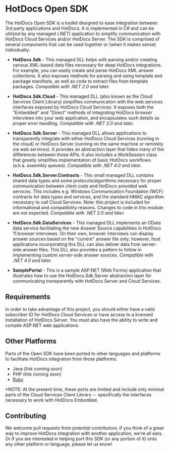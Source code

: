 HotDocs Open SDK
================

The HotDocs Open SDK is a toolkit designed to ease integration between 3rd party applications and HotDocs.
It is implemented in C# and can be utilized by any managed (.NET) application to simplify communication
with HotDocs Cloud Services and/or HotDocs Server. The SDK is comprised of several components that can be
used together or (when it makes sense) individually:

*	**HotDocs.Sdk** - This managed DLL helps with parsing and/or creating various XML-based data files
	necessary for deep HotDocs integrations. For example, you can easily create and parse HotDocs XML
	answer collections. It also exposes methods for parsing and using template and package manifests,
	as well as code to extract files from template packages. *Compatible with .NET 2.0 and later.*

*	**HotDocs.Sdk.Cloud** - This managed DLL (also known as the Cloud Services Client Library)
	simplifies communication with the web services interfaces exposed by HotDocs Cloud Services.
	It exposes both the "Embedded" and "Direct" methods of integrating HotDocs browser interviews
	into your web application, and encapsulates such details as proper error handling. *Compatible with
	.NET 2.0 and later.*

*	**HotDocs.Sdk.Server** - This managed DLL allows applications to transparently integrate with either
	HotDocs Cloud Services (running in the cloud) or HotDocs Server (running on the same machine or
	remotely via web services). It provides an abstraction layer that hides many of the differences
	between those APIs. It also includes a WorkSession class that greatly simplifies implementation of
	basic HotDocs workflows (a.k.a. assembly queues). *Compatible with .NET 4.0 and later.*

*	**HotDocs.Sdk.Server.Contracts** - This small managed DLL contains shared data types and some
	protocols/algorithms necessary for proper communication between client code and HotDocs-provided web
	services. This includes e.g. Windows Communication Foundation (WCF) contracts for data types and
	services, and the standard HMAC algorithm necessary to call Cloud Services. Note: this project is
	included for informational and compatibility reasons. Changes to code in this module are not
	expected. *Compatible with .NET 2.0 and later.*

*	**HotDocs.Sdk.DataServices** - This managed DLL implements an OData data service facilitating
	the new Answer Source capabilities in HotDocs 11 browser interviews. On their own, browser interviews
	can display answer sources based on the "current" answer file only; however, host applications
	incorporating this DLL can also deliver data from server-side answer files. This DLL also provides
	a pattern to follow in implementing custom server-side answer sources. *Compatible with .NET 4.0
	and later.*

*	**SamplePortal** - This is a sample ASP.NET (Web Forms) application that illustrates how to use the
	HotDocs.Sdk.Server abstraction layer for communicating transparently with HotDocs Server and Cloud
	Services.

Requirements
------------
In order to take advantage of this project, you should either have a valid subscriber ID for HotDocs
Cloud Services or have access to a licensed installation of HotDocs Server. You must also have the
ability to write and compile ASP.NET web applications.

Other Platforms
---------------
Parts of the Open SDK have been ported to other languages and platforms to facilitate HotDocs integration
from those platforms:

*	Java (link coming soon)
*	PHP (link coming soon)
*	[Ruby](https://github.com/pifleo/hotdocs-cloud)

*NOTE: At the present time, these ports are limited and include only minimal parts of the
Cloud Services Client Library -- specifically the interfaces necessary to work with HotDocs Embedded.

Contributing
------------
We welcome pull requests from potential contributors. If you think of a great way to improve HotDocs
integration with another application, we're all ears. Or if you are interested in helping port this
SDK (or any portion of it) onto any other platform or language, please let us know!
